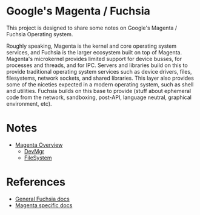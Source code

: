 # Google's Magenta / Fuchsia

This project is designed to share some notes on Google's Magenta / Fuchsia 
Operating system.

Roughly speaking, Magenta is the kernel and core operating system services,
and Fuchsia is the larger ecosystem built on top of Magenta.  Magenta's
microkernel provides limited support for device busses, for processes
and threads, and for IPC.  Servers and libraries build on this to provide
traditional operating system services such as device drivers, files, 
filesystems, network sockets, and shared libraries. This layer also
provides some of the niceties expected in a modern operating system, such
as shell and utilities.  Fuchsia builds on this base to provide
(stuff about ephemeral code from the network, sandboxing, post-API,
language neutral, graphical environment, etc).

# Notes

- [Magenta Overview](Magenta.md)
    - [DevMgr](DevMgr.md)
    - [FileSystem](FileSystem.md)

# References

- [General Fuchsia docs](https://github.com/fuchsia-mirror/docs)
- [Magenta specific docs](https://github.com/fuchsia-mirror/magenta/tree/master/docs)

